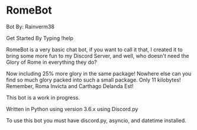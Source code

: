 # RomeBot
Bot By: Rainverm38

Get Started By Typing !help

RomeBot is a very basic chat bot, if you want to call it that, I created it to bring some more fun to my Discord Server, and well, who doesn't need the Glory of Rome in everything they do?

Now including 25% more glory in the same package! Nowhere else can you find so much glory packed into such a small package. Only 11 kilobytes! Remember, Roma Invicta and Carthago Delanda Est!

This bot is a work in progress.

Written in Python using version 3.6.x using Discord.py

To use this bot you must have discord.py, asyncio, and datetime installed.